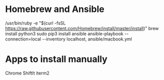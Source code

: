 # Homebrew and Ansible
/usr/bin/ruby -e "$(curl -fsSL https://raw.githubusercontent.com/Homebrew/install/master/install)"
brew install python3
sudo pip3 install ansible
ansible-playbook --connection=local --inventory localhost, ansible/macbook.yml 

# Apps to install manually
Chrome
ShiftIt
iterm2